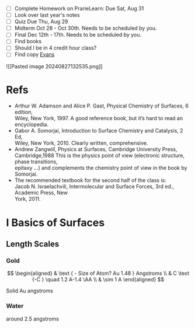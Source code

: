 
- [ ] Complete Homework on PrarieLearn: Due Sat, Aug 31
- [ ] Look over last year's notes
- [ ] Quiz Due Thu, Aug 29
- [ ] Midterm Oct 28 - Oct 30th. Needs to be scheduled by you.
- [ ] Final Dec 12th - 17th. Needs to be scheduled by you.
- [ ] Find books
- [ ] Should I be in 4 credit hour class?
- [ ] Find copy [Evans](https://i-share-uiu.primo.exlibrisgroup.com/discovery/fulldisplay?docid=alma99412184512205899&context=L&vid=01CARLI_UIU:CARLI_UIU&search_scope=MyInstitution&tab=LibraryCatalog&lang=en)

![[Pasted image 20240827132535.png]]

# Refs
- Arthur W. Adamson and Alice P. Gast, Physical Chemistry of Surfaces, 6 edition,  
    Wiley, New York, 1997. A good reference book, but it’s hard to read an  
    encyclopedia.
- Gabor A. Somorjai, Introduction to Surface Chemistry and Catalysis, 2 Ed,  
    Wiley, New York, 2010. Clearly written, comprehensive.
- Andrew Zangwill, Physics at Surfaces, Cambridge University Press, Cambridge,1988 This is the physics point of view (electronic structure, phase transitions,  
    epitaxy …) and complements the chemistry point of view in the book by Somorjai.
- The recommended textbook for the second half of the class is:  
    Jacob N. Israelachvili, Intermolecular and Surface Forces, 3rd ed., Academic Press, New  
    York, 2011.



# I Basics of Surfaces


## Length Scales


### Gold
$$
\begin{aligned}
& \text { - Size of Atom? Au 1.48 } Angstroms \\
& C \text {-C } \quad 1.2 A-1.4 \AA \\
& \sim 1 A
\end{aligned}
$$


Solid Au angstroms


### Water

around 2.5 angstroms





